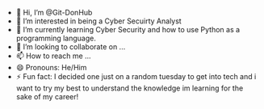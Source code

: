 - 👋 Hi, I’m @Git-DonHub
- 👀 I’m interested in being a Cyber Secuirty Analyst 
- 🌱 I’m currently learning Cyber Security and how to use Python as a programming language.
- 💞️ I’m looking to collaborate on ...
- 📫 How to reach me ...
- 😄 Pronouns: He/Him
- ⚡ Fun fact: I decided one just on a random tuesday to get into tech and i want to try my best to understand the knowledge im learning for the sake of my career! 

<!---
Git-DonHub/Git-DonHub is a ✨ special ✨ repository because its `README.md` (this file) appears on your GitHub profile.
You can click the Preview link to take a look at your changes.
--->
